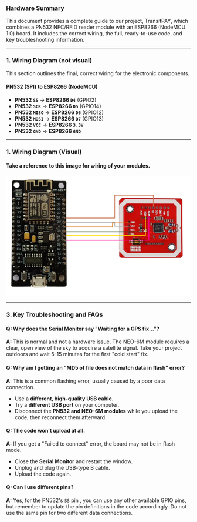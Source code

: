 ### Hardware Summary

This document provides a complete guide to our project, TransitPAY, which combines a PN532 NFC/RFID reader module with an ESP8266 (NodeMCU 1.0) board. It includes the correct wiring, the full, ready-to-use code, and key troubleshooting information.

---

### 1. Wiring Diagram (not visual)

This section outlines the final, correct wiring for the electronic components.

#### PN532 (SPI) to ESP8266 (NodeMCU)

- **PN532 `SS`** → **ESP8266 `D4`** (GPIO2)
- **PN532 `SCK`** → **ESP8266 `D5`** (GPIO14)
- **PN532 `MISO`** → **ESP8266 `D6`** (GPIO12)
- **PN532 `MOSI`** → **ESP8266 `D7`** (GPIO13)
- **PN532 `VCC`** → **ESP8266 `3.3V`**
- **PN532 `GND`** → **ESP8266 `GND`**

---

### 1. Wiring Diagram (Visual)

#### Take a reference to this image for wiring of your modules.

![Image for referencing](./NodeMCU-pn32.png)

---

### 3. Key Troubleshooting and FAQs

#### **Q: Why does the Serial Monitor say "Waiting for a GPS fix..."?**

**A:** This is normal and not a hardware issue. The NEO-6M module requires a clear, open view of the sky to acquire a satellite signal. Take your project outdoors and wait 5-15 minutes for the first "cold start" fix.

#### **Q: Why am I getting an "MD5 of file does not match data in flash" error?**

**A:** This is a common flashing error, usually caused by a poor data connection.

- Use a **different, high-quality USB cable**.
- Try a **different USB port** on your computer.
- Disconnect the **PN532 and NEO-6M modules** while you upload the code, then reconnect them afterward.

#### **Q: The code won't upload at all.**

**A:** If you get a "Failed to connect" error, the board may not be in flash mode.

- Close the **Serial Monitor** and restart the window.
- Unplug and plug the USB-type B cable.
- Upload the code again.

#### **Q: Can I use different pins?**

**A:** Yes, for the PN532's `SS` pin , you can use any other available GPIO pins, but remember to update the pin definitions in the code accordingly. Do not use the same pin for two different data connections.
